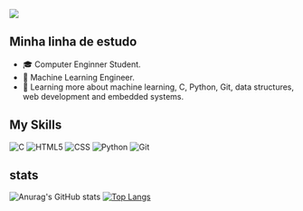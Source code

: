 ![](https://komarev.com/ghpvc/?username=brieueu&color=006bed)

## Minha linha de estudo

- 🎓 Computer Enginner Student.
- 📍 Machine Learning Engineer.
- 🌱 Learning more about machine learning, C, Python, Git, data structures, web development and embedded systems.

## My Skills

![C](https://img.shields.io/badge/C-00599C?style=for-the-badge&logo=c&logoColor=white)
![HTML5](https://img.shields.io/badge/HTML5-E34F26?style=for-the-badge&logo=html5&logoColor=white)
![CSS](https://img.shields.io/badge/CSS-239120?&style=for-the-badge&logo=css3&logoColor=white)
![Python](https://img.shields.io/badge/Python-14354C?style=for-the-badge&logo=python&logoColor=white)
![Git](https://img.shields.io/badge/Git-E34F26?style=for-the-badge&logo=git&logoColor=white)

## stats
![Anurag's GitHub stats](https://github-readme-stats.vercel.app/api?username=brieueu&count_private=true)
[![Top Langs](https://github-readme-stats.vercel.app/api/top-langs/?username=brieueu&layout=compact)](https://github.com/brieueu/github-readme-stats)



